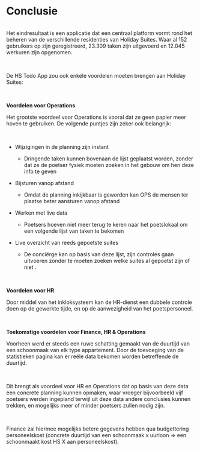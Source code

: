 # Conclusie

<Image
    light="/img/HSStats.png"
    dark="/img/HSStats.png"
/>

Het eindresultaat is een applicatie dat een centraal platform vormt rond het beheren van de verschillende residenties van Holiday Suites. Waar al 152 gebruikers op zijn geregistreerd, 23.309 taken zijn uitgevoerd en 12.045 werkuren zijn opgenomen.

<br>

De HS Todo App zou ook enkele voordelen moeten brengen aan Holiday Suites:

<br>

**Voordelen voor Operations**

Het grootste voordeel voor Operations is vooral dat ze geen papier meer hoven te gebruiken. De volgende puntjes zijn zeker ook belangrijk: 

<br>

- Wijzigingen in de planning zijn instant 

    - Dringende taken kunnen bovenaan de lijst geplaatst worden, zonder dat ze de poetser fysiek moeten zoeken in het gebouw om hen deze info te geven 

- Bijsturen vanop afstand 
    - Omdat de planning inkijkbaar is geworden kan OPS de mensen ter plaatse beter aansturen vanop afstand 

- Werken met live data 
    - Poetsers hoeven niet meer terug te keren naar het poetslokaal om een volgende lijst van taken te bekomen 

- Live overzicht van reeds gepoetste suites 

    - De conciërge kan op basis van deze lijst, zijn controles gaan uitvoeren zonder te moeten zoeken welke suites al gepoetst zijn of niet .

<br>

**Voordelen voor HR** 

Door middel van het inkloksysteem kan de HR-dienst een dubbele controle doen op de gewerkte tijde, en op de aanwezigheid van het poetspersoneel. 

<br>

**Toekomstige voordelen voor Finance, HR & Operations**

Voorheen werd er steeds een ruwe schatting gemaakt van de duurtijd van een schoonmaak van elk type appartement. Door de toevoeging van de statistieken pagina kan er reële data bekomen worden betreffende de duurtijd.  

<br>

Dit brengt als voordeel voor HR en Operations dat op basis van deze data een concrete planning kunnen opmaken, waar vroeger bijvoorbeeld vijf poetsers werden ingepland terwijl uit deze data andere conclusies kunnen trekken, en mogelijks meer of minder poetsers zullen nodig zijn.  

<br>

Finance zal hiermee mogelijks betere gegevens hebben qua budgettering personeelskost (concrete duurtijd van een schoonmaak x uurloon => een schoonmaakt kost HS X aan personeelskost). 
